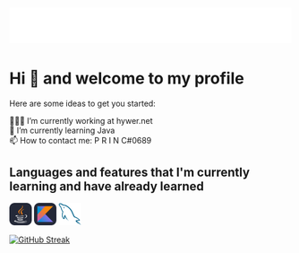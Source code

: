<h1 align="center">
  <img src="https://raw.githubusercontent.com/martonlederer/martonlederer/master/name.svg" alt="Leonardo Monteiro" />
</h1>

# Hi 👋 and welcome to my profile 

Here are some ideas to get you started:

👨🏻‍💻 I’m currently working at hywer.net
<br/>
🌱 I’m currently learning Java
<br/>
📫 How to contact me: P R I N C#0689
<br/>

## Languages and features that I'm currently learning and have already learned
<p align="left">
  <img src="https://raw.githubusercontent.com/tandpfun/skill-icons/main/icons/Java-Dark.svg" alt="java" width="40" height="40" />
  <img src="https://raw.githubusercontent.com/tandpfun/skill-icons/main/icons/Kotlin-Dark.svg" width="40" height="40" />
  <img src="https://raw.githubusercontent.com/devicons/devicon/master/icons/mysql/mysql-original.svg" width="40" height="40" />
</p>

[![GitHub Streak](http://github-readme-streak-stats.herokuapp.com?user=devPrinc&theme=dark)](https://git.io/streak-stats)

